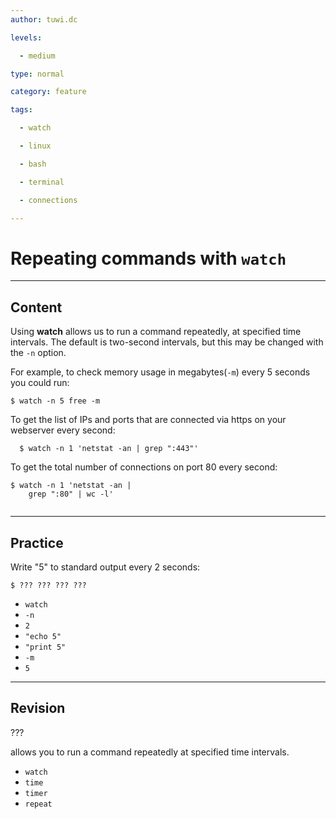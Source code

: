```yaml
---
author: tuwi.dc

levels:

  - medium

type: normal

category: feature

tags:

  - watch

  - linux

  - bash

  - terminal

  - connections

---
```


# Repeating commands with `watch`

---
## Content

Using **watch** allows us to run a command repeatedly, at specified time intervals.
The default is two-second intervals, but this may be changed with the `-n` option.

For example, to check memory usage in megabytes(`-m`) every 5 seconds you could run:
```
$ watch -n 5 free -m
```

To get the list of IPs and ports that are connected via https on your webserver every second: 
```
  $ watch -n 1 'netstat -an | grep ":443"'
```
To get the total number of connections on port 80 every second: 
```
$ watch -n 1 'netstat -an | 
    grep ":80" | wc -l'
 
```

---
## Practice

Write "5" to standard output every 2 seconds:
```
$ ??? ??? ??? ???
```

* `watch`
* `-n`
* `2`
* `"echo 5"`
* `"print 5"`
* `-m`
* `5`

---
## Revision

??? 

allows you to run a command repeatedly at specified time intervals.

* `watch` 
* `time` 
* `timer` 
* `repeat`

